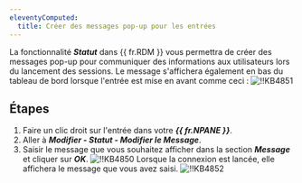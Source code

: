 ```yaml
---
eleventyComputed:
  title: Créer des messages pop-up pour les entrées
---
```

La fonctionnalité ***Statut*** dans {{ fr.RDM }} vous permettra de créer des messages pop-up pour communiquer des informations aux utilisateurs lors du lancement des sessions. Le message s'affichera également en bas du tableau de bord lorsque l'entrée est mise en avant comme ceci :
![!!KB4851](https://cdnweb.devolutions.net/docs/docs_en_kb_KB4851.png)

## Étapes

1. Faire un clic droit sur l'entrée dans votre ***{{ fr.NPANE }}***.
2. Aller à ***Modifier - Statut - Modifier le Message***.
3. Saisir le message que vous souhaitez afficher dans la section ***Message*** et cliquer sur ***OK***.
![!!KB4850](https://cdnweb.devolutions.net/docs/docs_en_kb_KB4850.png)
Lorsque la connexion est lancée, elle affichera le message que vous avez saisi.
![!!KB4852](https://cdnweb.devolutions.net/docs/docs_en_kb_KB4852.png)
